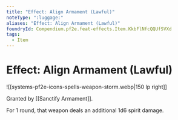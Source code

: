 ```yaml
---
title: "Effect: Align Armament (Lawful)"
noteType: ":luggage:"
aliases: "Effect: Align Armament (Lawful)"
foundryId: Compendium.pf2e.feat-effects.Item.KkbFlNfcQQUfSVXd
tags:
  - Item
---
```


# Effect: Align Armament (Lawful)
![[systems-pf2e-icons-spells-weapon-storm.webp|150 lp right]]

Granted by [[Sanctify Armament]].

For 1 round, that weapon deals an additional 1d6 spirit damage.
